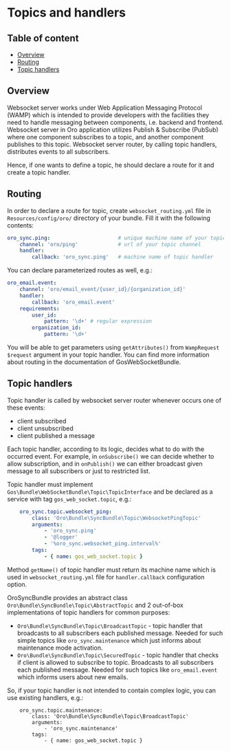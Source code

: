Topics and handlers
===================

Table of content
----------------
- [Overview](#overview)
- [Routing](#routing)
- [Topic handlers](#topic-hanlders)

Overview
--------
Websocket server works under Web Application Messaging Protocol (WAMP) which is intended to provide developers with
the facilities they need to handle messaging between components, i.e. backend and frontend. Websocket server in Oro
application utilizes Publish & Subscribe (PubSub) where one component subscribes to a topic, and another component
publishes to this topic. Websocket server router, by calling topic handlers, distributes events to all subscribers.

Hence, if one wants to define a topic, he should declare a route for it and create a topic handler.

Routing
-------
In order to declare a route for topic, create `websocket_routing.yml` file in `Resources/config/oro/` directory of your
bundle. Fill it with the following contents:

```yml
oro_sync.ping:                      # unique machine name of your topic in format "%extension_alias%.topic_name"
    channel: 'oro/ping'             # url of your topic channel
    handler:
        callback: 'oro_sync.ping'   # machine name of topic handler
```

You can declare parameterized routes as well, e.g.:

```yml
oro_email.event:
    channel: 'oro/email_event/{user_id}/{organization_id}'
    handler:
        callback: 'oro_email.event'
    requirements:
        user_id:
            pattern: '\d+' # regular expression
        organization_id:
            pattern: '\d+'
```

You will be able to get parameters using `getAttributes()` from `WampRequest $request` argument in your topic handler.
You can find more information about routing in the documentation of GosWebSocketBundle.

Topic handlers
--------------
Topic handler is called by websocket server router whenever occurs one of these events:
* client subscribed
* client unsubscribed
* client published a message

Each topic handler, according to its logic, decides what to do with the occurred event. For example, in `onSubscribe()`
we can decide whether to allow subscription, and in `onPublish()` we can either broadcast given message to all
subscribers or just to restricted list.

Topic handler must implement `Gos\Bundle\WebSocketBundle\Topic\TopicInterface` and be declared as a service with tag
`gos_web_socket.topic`, e.g.:

```yml
    oro_sync.topic.websocket_ping:
        class: 'Oro\Bundle\SyncBundle\Topic\WebsocketPingTopic'
        arguments:
            - 'oro_sync.ping'
            - '@logger'
            - '%oro_sync.websocket_ping.interval%'
        tags:
            - { name: gos_web_socket.topic }
```

Method `getName()` of topic handler must return its machine name which is used in `websocket_routing.yml` file for
`handler.callback` configuration option.

OroSyncBundle provides an abstract class `Oro\Bundle\SyncBundle\Topic\AbstractTopic` and 2 out-of-box implementations
of topic handlers for common purposes:
* `Oro\Bundle\SyncBundle\Topic\BroadcastTopic` - topic handler that broadcasts to all subscribers each published
    message. Needed for such simple topics like `oro_sync.maintenance` which just informs about maintenance mode
    activation.
* `Oro\Bundle\SyncBundle\Topic\SecuredTopic` - topic handler that checks if client is allowed to subscribe to topic.
    Broadcasts to all subscribers each published message. Needed for such topics like `oro_email.event` which informs
    users about new emails.

So, if your topic handler is not intended to contain complex logic, you can use existing handlers, e.g.:

```
    oro_sync.topic.maintenance:
        class: 'Oro\Bundle\SyncBundle\Topic\BroadcastTopic'
        arguments:
            - 'oro_sync.maintenance'
        tags:
            - { name: gos_web_socket.topic }
```
